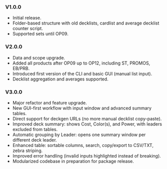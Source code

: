 ### V1.0.0
- Initial release.
- Folder-based structure with old decklists, cardlist and average decklist counter script.
- Supported sets until OP09.

### V2.0.0
- Data and scope upgrade.
- Added all products after OP09 up to OP12, including ST, PROMOS, EB/PRB.
- Introduced first version of the CLI and basic GUI (manual list input).
- Decklist aggregation and averages supported.

### V3.0.0
- Major refactor and feature upgrade.
- New GUI-first workflow with input window and advanced summary tables.
- Direct support for deckgen URLs (no more manual decklist copy-paste).
- Improved deck summary: shows Cost, Color(s), and Power, with leaders excluded from tables.
- Automatic grouping by Leader: opens one summary window per different deck leader.
- Enhanced table: sortable columns, search, copy/export to CSV/TXT, zebra striping.
- Improved error handling (invalid inputs highlighted instead of breaking).
- Modularized codebase in preparation for package release.